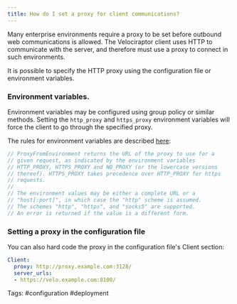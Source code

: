 ```yaml
---
title: How do I set a proxy for client communications?
---
```


Many enterprise environments require a proxy to be set before outbound
web communications is allowed. The Velociraptor client uses HTTP to
communicate with the server, and therefore must use a proxy to
connect in such environments.

It is possible to specify the HTTP proxy using the configuration file
or environment variables.

### Environment variables.

Environment variables may be configured using group policy or similar
methods. Setting the `http_proxy` and `https_proxy` environment
variables will force the client to go through the specified proxy.

The rules for environment variables are described
[here](https://go.dev/src/net/http/transport.go#422):

```go
// ProxyFromEnvironment returns the URL of the proxy to use for a
// given request, as indicated by the environment variables
// HTTP_PROXY, HTTPS_PROXY and NO_PROXY (or the lowercase versions
// thereof). HTTPS_PROXY takes precedence over HTTP_PROXY for https
// requests.
//
// The environment values may be either a complete URL or a
// "host[:port]", in which case the "http" scheme is assumed.
// The schemes "http", "https", and "socks5" are supported.
// An error is returned if the value is a different form.
```

### Setting a proxy in the configuration file

You can also hard code the proxy in the configuration file's Client
section:

```yaml
Client:
  proxy: http://proxy.example.com:3128/
  server_urls:
  - https://velo.example.com:8100/
```


Tags: #configuration #deployment
